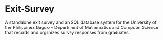 # Exit-Survey
A standalone exit survey and an SQL database system for the University of the Philippines Baguio - Department of Mathematics and Computer Science that records and organizes survey responses from graduates.
